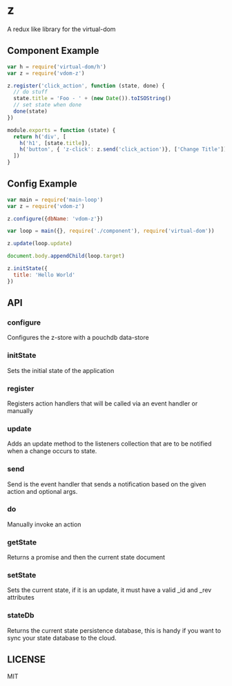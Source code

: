 # z

A redux like library for the virtual-dom

## Component Example

``` js
var h = require('virtual-dom/h')
var z = require('vdom-z')

z.register('click_action', function (state, done) {
  // do stuff
  state.title = 'Foo - ' + (new Date()).toISOString()
  // set state when done
  done(state)
})

module.exports = function (state) {
  return h('div', [
    h('h1', [state.title]),
    h('button', { 'z-click': z.send('click_action')}, ['Change Title'])
  ])
}

```

## Config Example

``` js
var main = require('main-loop')
var z = require('vdom-z')

z.configure({dbName: 'vdom-z'})

var loop = main({}, require('./component'), require('virtual-dom'))

z.update(loop.update)

document.body.appendChild(loop.target)

z.initState({
  title: 'Hello World'
})

```

## API

### configure

Configures the z-store with a pouchdb data-store

### initState

Sets the initial state of the application

### register

Registers action handlers that will be called via an event handler or manually

### update

Adds an update method to the listeners collection that are to be notified when
a change occurs to state.

### send

Send is the event handler that sends a notification based on the given action and
optional args.

### do

Manually invoke an action

### getState

Returns a promise and then the current state document

### setState

Sets the current state, if it is an update, it must have a valid _id and _rev attributes

### stateDb

Returns the current state persistence database, this is handy if you want to sync
your state database to the cloud.

## LICENSE

MIT
